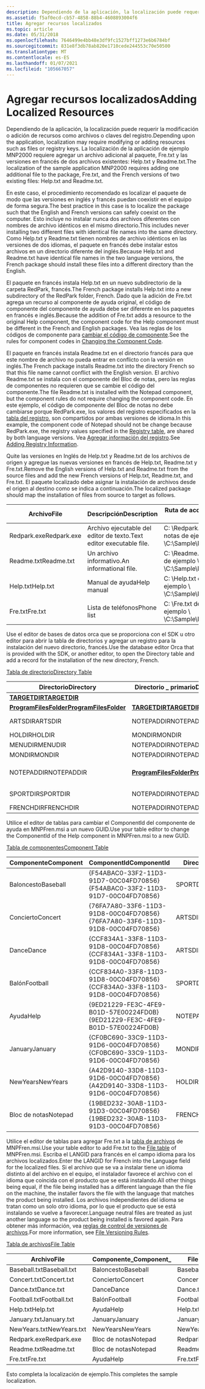 ```yaml
---
description: Dependiendo de la aplicación, la localización puede requerir la modificación o adición de recursos como archivos o claves del registro.
ms.assetid: f5af0ecd-cb57-4858-88b4-4608893004f6
title: Agregar recursos localizados
ms.topic: article
ms.date: 05/31/2018
ms.openlocfilehash: 7646499e4bb48e3df9fc1527bff1273e6b6784bf
ms.sourcegitcommit: 831e8f3db78ab820e1710cede244553c70e50500
ms.translationtype: MT
ms.contentlocale: es-ES
ms.lasthandoff: 01/07/2021
ms.locfileid: "105667057"
---
```

# <a name="adding-localized-resources"></a><span data-ttu-id="3fcf0-103">Agregar recursos localizados</span><span class="sxs-lookup"><span data-stu-id="3fcf0-103">Adding Localized Resources</span></span>

<span data-ttu-id="3fcf0-104">Dependiendo de la aplicación, la localización puede requerir la modificación o adición de recursos como archivos o claves del registro.</span><span class="sxs-lookup"><span data-stu-id="3fcf0-104">Depending upon the application, localization may require modifying or adding resources such as files or registry keys.</span></span> <span data-ttu-id="3fcf0-105">La localización de la aplicación de ejemplo MNP2000 requiere agregar un archivo adicional al paquete, Fre.txt y las versiones en francés de dos archivos existentes: Help.txt y Readme.txt.</span><span class="sxs-lookup"><span data-stu-id="3fcf0-105">The localization of the sample application MNP2000 requires adding one additional file to the package, Fre.txt, and the French versions of two existing files: Help.txt and Readme.txt.</span></span>

<span data-ttu-id="3fcf0-106">En este caso, el procedimiento recomendado es localizar el paquete de modo que las versiones en inglés y francés puedan coexistir en el equipo de forma segura.</span><span class="sxs-lookup"><span data-stu-id="3fcf0-106">The best practice in this case is to localize the package such that the English and French versions can safely coexist on the computer.</span></span> <span data-ttu-id="3fcf0-107">Esto incluye no instalar nunca dos archivos diferentes con nombres de archivo idénticos en el mismo directorio.</span><span class="sxs-lookup"><span data-stu-id="3fcf0-107">This includes never installing two different files with identical file names into the same directory.</span></span> <span data-ttu-id="3fcf0-108">Como Help.txt y Readme.txt tienen nombres de archivo idénticos en las versiones de dos idiomas, el paquete en francés debe instalar estos archivos en un directorio diferente del inglés.</span><span class="sxs-lookup"><span data-stu-id="3fcf0-108">Because Help.txt and Readme.txt have identical file names in the two language versions, the French package should install these files into a different directory than the English.</span></span>

<span data-ttu-id="3fcf0-109">El paquete en francés instala Help.txt en un nuevo subdirectorio de la carpeta RedPark, francés.</span><span class="sxs-lookup"><span data-stu-id="3fcf0-109">The French package installs Help.txt into a new subdirectory of the RedPark folder, French.</span></span> <span data-ttu-id="3fcf0-110">Dado que la adición de Fre.txt agrega un recurso al componente de ayuda original, el código de componente del componente de ayuda debe ser diferente en los paquetes en francés e inglés.</span><span class="sxs-lookup"><span data-stu-id="3fcf0-110">Because the addition of Fre.txt adds a resource to the original Help component, the component code for the Help component must be different in the French and English packages.</span></span> <span data-ttu-id="3fcf0-111">Vea las reglas de los códigos de componente para [cambiar el código de componente](changing-the-component-code.md).</span><span class="sxs-lookup"><span data-stu-id="3fcf0-111">See the rules for component codes in [Changing the Component Code](changing-the-component-code.md).</span></span>

<span data-ttu-id="3fcf0-112">El paquete en francés instala Readme.txt en el directorio francés para que este nombre de archivo no pueda entrar en conflicto con la versión en inglés.</span><span class="sxs-lookup"><span data-stu-id="3fcf0-112">The French package installs Readme.txt into the directory French so that this file name cannot conflict with the English version.</span></span> <span data-ttu-id="3fcf0-113">El archivo Readme.txt se instala con el componente del Bloc de notas, pero las reglas de componentes no requieren que se cambie el código del componente.</span><span class="sxs-lookup"><span data-stu-id="3fcf0-113">The file Readme.txt is installed with the Notepad component, but the component rules do not require changing the component code.</span></span> <span data-ttu-id="3fcf0-114">En este ejemplo, el código de componente del Bloc de notas no debe cambiarse porque RedPark.exe, los valores del registro especificados en la [tabla del registro](registry-table.md), son compartidos por ambas versiones de idioma.</span><span class="sxs-lookup"><span data-stu-id="3fcf0-114">In this example, the component code of Notepad should not be change because RedPark.exe, the registry values specified in the [Registry table](registry-table.md), are shared by both language versions.</span></span> <span data-ttu-id="3fcf0-115">Vea [Agregar información del registro](adding-registry-information.md).</span><span class="sxs-lookup"><span data-stu-id="3fcf0-115">See [Adding Registry Information](adding-registry-information.md).</span></span>

<span data-ttu-id="3fcf0-116">Quite las versiones en Inglés de Help.txt y Readme.txt de los archivos de origen y agregue las nuevas versiones en francés de Help.txt, Readme.txt y Fre.txt.</span><span class="sxs-lookup"><span data-stu-id="3fcf0-116">Remove the English versions of Help.txt and Readme.txt from the source files and add the new French versions of Help.txt, Readme.txt, and Fre.txt.</span></span> <span data-ttu-id="3fcf0-117">El paquete localizado debe asignar la instalación de archivos desde el origen al destino como se indica a continuación.</span><span class="sxs-lookup"><span data-stu-id="3fcf0-117">The localized package should map the installation of files from source to target as follows.</span></span>



| <span data-ttu-id="3fcf0-118">Archivo</span><span class="sxs-lookup"><span data-stu-id="3fcf0-118">File</span></span>        | <span data-ttu-id="3fcf0-119">Descripción</span><span class="sxs-lookup"><span data-stu-id="3fcf0-119">Description</span></span>                  | <span data-ttu-id="3fcf0-120">Ruta de acceso al origen</span><span class="sxs-lookup"><span data-stu-id="3fcf0-120">Path to source</span></span>                   | <span data-ttu-id="3fcf0-121">Ruta de acceso al destino</span><span class="sxs-lookup"><span data-stu-id="3fcf0-121">Path to target</span></span>                                         |
|-------------|------------------------------|----------------------------------|--------------------------------------------------------|
| <span data-ttu-id="3fcf0-122">Redpark.exe</span><span class="sxs-lookup"><span data-stu-id="3fcf0-122">Redpark.exe</span></span> | <span data-ttu-id="3fcf0-123">Archivo ejecutable del editor de texto.</span><span class="sxs-lookup"><span data-stu-id="3fcf0-123">Text editor executable file.</span></span> | <span data-ttu-id="3fcf0-124">C: \\Redpark.exe del Bloc de notas de ejemplo \\ \\</span><span class="sxs-lookup"><span data-stu-id="3fcf0-124">C:\\Sample\\Notepad\\Redpark.exe</span></span> | <span data-ttu-id="3fcf0-125">\[Redpark.exe en francés de la \] \\ \_ estacion roja \\ \\</span><span class="sxs-lookup"><span data-stu-id="3fcf0-125">\[ProgramFilesFolder\]\\Red\_Park\\French\\Redpark.exe</span></span> |
| <span data-ttu-id="3fcf0-126">Readme.txt</span><span class="sxs-lookup"><span data-stu-id="3fcf0-126">Readme.txt</span></span>  | <span data-ttu-id="3fcf0-127">Un archivo informativo.</span><span class="sxs-lookup"><span data-stu-id="3fcf0-127">An informational file.</span></span>       | <span data-ttu-id="3fcf0-128">C: \\Readme.txt del Bloc de notas de ejemplo \\ \\</span><span class="sxs-lookup"><span data-stu-id="3fcf0-128">C:\\Sample\\Notepad\\Readme.txt</span></span>  | <span data-ttu-id="3fcf0-129">\[Readme.txt en francés de la \] \\ \_ estacion roja \\ \\</span><span class="sxs-lookup"><span data-stu-id="3fcf0-129">\[ProgramFilesFolder\]\\Red\_Park\\French\\Readme.txt</span></span>  |
| <span data-ttu-id="3fcf0-130">Help.txt</span><span class="sxs-lookup"><span data-stu-id="3fcf0-130">Help.txt</span></span>    | <span data-ttu-id="3fcf0-131">Manual de ayuda</span><span class="sxs-lookup"><span data-stu-id="3fcf0-131">Help manual</span></span>                  | <span data-ttu-id="3fcf0-132">C: \\Help.txt del Bloc de notas de ejemplo \\ \\</span><span class="sxs-lookup"><span data-stu-id="3fcf0-132">C:\\Sample\\Notepad\\Help.txt</span></span>    | <span data-ttu-id="3fcf0-133">\[Help.txt en francés de la \] \\ \_ estacion roja \\ \\</span><span class="sxs-lookup"><span data-stu-id="3fcf0-133">\[ProgramFilesFolder\]\\Red\_Park\\French\\Help.txt</span></span>    |
| <span data-ttu-id="3fcf0-134">Fre.txt</span><span class="sxs-lookup"><span data-stu-id="3fcf0-134">Fre.txt</span></span>     | <span data-ttu-id="3fcf0-135">Lista de teléfonos</span><span class="sxs-lookup"><span data-stu-id="3fcf0-135">Phone list</span></span>                   | <span data-ttu-id="3fcf0-136">C: \\Fre.txt del Bloc de notas de ejemplo \\ \\</span><span class="sxs-lookup"><span data-stu-id="3fcf0-136">C:\\Sample\\Notepad\\Fre.txt</span></span>     | <span data-ttu-id="3fcf0-137">\[Fre.txt en francés de la \] \\ \_ estacion roja \\ \\</span><span class="sxs-lookup"><span data-stu-id="3fcf0-137">\[ProgramFilesFolder\]\\Red\_Park\\French\\Fre.txt</span></span>     |



 

<span data-ttu-id="3fcf0-138">Use el editor de bases de datos orca que se proporciona con el SDK u otro editor para abrir la tabla de directorios y agregar un registro para la instalación del nuevo directorio, francés.</span><span class="sxs-lookup"><span data-stu-id="3fcf0-138">Use the database editor Orca that is provided with the SDK, or another editor, to open the Directory table and add a record for the installation of the new directory, French.</span></span>

[<span data-ttu-id="3fcf0-139">Tabla de directorio</span><span class="sxs-lookup"><span data-stu-id="3fcf0-139">Directory Table</span></span>](directory-table.md)



| <span data-ttu-id="3fcf0-140">Directorio</span><span class="sxs-lookup"><span data-stu-id="3fcf0-140">Directory</span></span>                                        | <span data-ttu-id="3fcf0-141">Directorio \_ primario</span><span class="sxs-lookup"><span data-stu-id="3fcf0-141">Directory\_Parent</span></span>                                | <span data-ttu-id="3fcf0-142">DefaultDir</span><span class="sxs-lookup"><span data-stu-id="3fcf0-142">DefaultDir</span></span>        |
|--------------------------------------------------|--------------------------------------------------|-------------------|
| [<span data-ttu-id="3fcf0-143">**TARGETDIR**</span><span class="sxs-lookup"><span data-stu-id="3fcf0-143">**TARGETDIR**</span></span>](targetdir.md)                   |                                                  | <span data-ttu-id="3fcf0-144">SourceDir</span><span class="sxs-lookup"><span data-stu-id="3fcf0-144">SourceDir</span></span>         |
| [<span data-ttu-id="3fcf0-145">**ProgramFilesFolder**</span><span class="sxs-lookup"><span data-stu-id="3fcf0-145">**ProgramFilesFolder**</span></span>](programfilesfolder.md) | [<span data-ttu-id="3fcf0-146">**TARGETDIR**</span><span class="sxs-lookup"><span data-stu-id="3fcf0-146">**TARGETDIR**</span></span>](targetdir.md)                   | <span data-ttu-id="3fcf0-147">.</span><span class="sxs-lookup"><span data-stu-id="3fcf0-147">.</span></span>                 |
| <span data-ttu-id="3fcf0-148">ARTSDIR</span><span class="sxs-lookup"><span data-stu-id="3fcf0-148">ARTSDIR</span></span>                                          | <span data-ttu-id="3fcf0-149">NOTEPADDIR</span><span class="sxs-lookup"><span data-stu-id="3fcf0-149">NOTEPADDIR</span></span>                                       | <span data-ttu-id="3fcf0-150">Arts: eventos</span><span class="sxs-lookup"><span data-stu-id="3fcf0-150">Arts:Events</span></span>       |
| <span data-ttu-id="3fcf0-151">HOLDIR</span><span class="sxs-lookup"><span data-stu-id="3fcf0-151">HOLDIR</span></span>                                           | <span data-ttu-id="3fcf0-152">MONDIR</span><span class="sxs-lookup"><span data-stu-id="3fcf0-152">MONDIR</span></span>                                           | <span data-ttu-id="3fcf0-153">.: Festivos</span><span class="sxs-lookup"><span data-stu-id="3fcf0-153">.:Holidays</span></span>        |
| <span data-ttu-id="3fcf0-154">MENUDIR</span><span class="sxs-lookup"><span data-stu-id="3fcf0-154">MENUDIR</span></span>                                          | <span data-ttu-id="3fcf0-155">NOTEPADDIR</span><span class="sxs-lookup"><span data-stu-id="3fcf0-155">NOTEPADDIR</span></span>                                       | <span data-ttu-id="3fcf0-156">Menú</span><span class="sxs-lookup"><span data-stu-id="3fcf0-156">Menu</span></span>              |
| <span data-ttu-id="3fcf0-157">MONDIR</span><span class="sxs-lookup"><span data-stu-id="3fcf0-157">MONDIR</span></span>                                           | <span data-ttu-id="3fcf0-158">NOTEPADDIR</span><span class="sxs-lookup"><span data-stu-id="3fcf0-158">NOTEPADDIR</span></span>                                       | <span data-ttu-id="3fcf0-159">Canaliza</span><span class="sxs-lookup"><span data-stu-id="3fcf0-159">Gate</span></span>              |
| <span data-ttu-id="3fcf0-160">NOTEPADDIR</span><span class="sxs-lookup"><span data-stu-id="3fcf0-160">NOTEPADDIR</span></span>                                       | [<span data-ttu-id="3fcf0-161">**ProgramFilesFolder**</span><span class="sxs-lookup"><span data-stu-id="3fcf0-161">**ProgramFilesFolder**</span></span>](programfilesfolder.md) | <span data-ttu-id="3fcf0-162">\_Estacionamiento rojo: Bloc de notas</span><span class="sxs-lookup"><span data-stu-id="3fcf0-162">Red\_Park:Notepad</span></span> |
| <span data-ttu-id="3fcf0-163">SPORTDIR</span><span class="sxs-lookup"><span data-stu-id="3fcf0-163">SPORTDIR</span></span>                                         | <span data-ttu-id="3fcf0-164">NOTEPADDIR</span><span class="sxs-lookup"><span data-stu-id="3fcf0-164">NOTEPADDIR</span></span>                                       | <span data-ttu-id="3fcf0-165">Deportes: eventos</span><span class="sxs-lookup"><span data-stu-id="3fcf0-165">Sports:Events</span></span>     |
| <span data-ttu-id="3fcf0-166">FRENCHDIR</span><span class="sxs-lookup"><span data-stu-id="3fcf0-166">FRENCHDIR</span></span>                                        | <span data-ttu-id="3fcf0-167">NOTEPADDIR</span><span class="sxs-lookup"><span data-stu-id="3fcf0-167">NOTEPADDIR</span></span>                                       | <span data-ttu-id="3fcf0-168">Francés:.</span><span class="sxs-lookup"><span data-stu-id="3fcf0-168">French:.</span></span>          |



 

<span data-ttu-id="3fcf0-169">Utilice el editor de tablas para cambiar el ComponentId del componente de ayuda en MNPFren.msi a un nuevo GUID.</span><span class="sxs-lookup"><span data-stu-id="3fcf0-169">Use your table editor to change the ComponentId of the Help component in MNPFren.msi to a new GUID.</span></span>

[<span data-ttu-id="3fcf0-170">Tabla de componentes</span><span class="sxs-lookup"><span data-stu-id="3fcf0-170">Component Table</span></span>](component-table.md)



| <span data-ttu-id="3fcf0-171">Componente</span><span class="sxs-lookup"><span data-stu-id="3fcf0-171">Component</span></span> | <span data-ttu-id="3fcf0-172">ComponentId</span><span class="sxs-lookup"><span data-stu-id="3fcf0-172">ComponentId</span></span>                            | <span data-ttu-id="3fcf0-173">Directorio\_</span><span class="sxs-lookup"><span data-stu-id="3fcf0-173">Directory\_</span></span> | <span data-ttu-id="3fcf0-174">Atributos</span><span class="sxs-lookup"><span data-stu-id="3fcf0-174">Attributes</span></span> | <span data-ttu-id="3fcf0-175">Condición</span><span class="sxs-lookup"><span data-stu-id="3fcf0-175">Condition</span></span> | <span data-ttu-id="3fcf0-176">Rutas</span><span class="sxs-lookup"><span data-stu-id="3fcf0-176">Keypath</span></span>      |
|-----------|----------------------------------------|-------------|------------|-----------|--------------|
| <span data-ttu-id="3fcf0-177">Baloncesto</span><span class="sxs-lookup"><span data-stu-id="3fcf0-177">Baseball</span></span>  | <span data-ttu-id="3fcf0-178">{F54ABAC0-33F2-11D3-91D7-00C04FD70856}</span><span class="sxs-lookup"><span data-stu-id="3fcf0-178">{F54ABAC0-33F2-11D3-91D7-00C04FD70856}</span></span> | <span data-ttu-id="3fcf0-179">SPORTDIR</span><span class="sxs-lookup"><span data-stu-id="3fcf0-179">SPORTDIR</span></span>    | <span data-ttu-id="3fcf0-180">2</span><span class="sxs-lookup"><span data-stu-id="3fcf0-180">2</span></span>          |           | <span data-ttu-id="3fcf0-181">Baseball.txt</span><span class="sxs-lookup"><span data-stu-id="3fcf0-181">Baseball.txt</span></span> |
| <span data-ttu-id="3fcf0-182">Concierto</span><span class="sxs-lookup"><span data-stu-id="3fcf0-182">Concert</span></span>   | <span data-ttu-id="3fcf0-183">{76FA7A80-33F6-11D3-91D8-00C04FD70856}</span><span class="sxs-lookup"><span data-stu-id="3fcf0-183">{76FA7A80-33F6-11D3-91D8-00C04FD70856}</span></span> | <span data-ttu-id="3fcf0-184">ARTSDIR</span><span class="sxs-lookup"><span data-stu-id="3fcf0-184">ARTSDIR</span></span>     | <span data-ttu-id="3fcf0-185">2</span><span class="sxs-lookup"><span data-stu-id="3fcf0-185">2</span></span>          |           | <span data-ttu-id="3fcf0-186">Concert.txt</span><span class="sxs-lookup"><span data-stu-id="3fcf0-186">Concert.txt</span></span>  |
| <span data-ttu-id="3fcf0-187">Dance</span><span class="sxs-lookup"><span data-stu-id="3fcf0-187">Dance</span></span>     | <span data-ttu-id="3fcf0-188">{CCF834A1-33F8-11D3-91D8-00C04FD70856}</span><span class="sxs-lookup"><span data-stu-id="3fcf0-188">{CCF834A1-33F8-11D3-91D8-00C04FD70856}</span></span> | <span data-ttu-id="3fcf0-189">ARTSDIR</span><span class="sxs-lookup"><span data-stu-id="3fcf0-189">ARTSDIR</span></span>     | <span data-ttu-id="3fcf0-190">2</span><span class="sxs-lookup"><span data-stu-id="3fcf0-190">2</span></span>          |           | <span data-ttu-id="3fcf0-191">Dance.txt</span><span class="sxs-lookup"><span data-stu-id="3fcf0-191">Dance.txt</span></span>    |
| <span data-ttu-id="3fcf0-192">Balón</span><span class="sxs-lookup"><span data-stu-id="3fcf0-192">Football</span></span>  | <span data-ttu-id="3fcf0-193">{CCF834A0-33F8-11D3-91D8-00C04FD70856}</span><span class="sxs-lookup"><span data-stu-id="3fcf0-193">{CCF834A0-33F8-11D3-91D8-00C04FD70856}</span></span> | <span data-ttu-id="3fcf0-194">SPORTDIR</span><span class="sxs-lookup"><span data-stu-id="3fcf0-194">SPORTDIR</span></span>    | <span data-ttu-id="3fcf0-195">2</span><span class="sxs-lookup"><span data-stu-id="3fcf0-195">2</span></span>          |           | <span data-ttu-id="3fcf0-196">Football.txt</span><span class="sxs-lookup"><span data-stu-id="3fcf0-196">Football.txt</span></span> |
| <span data-ttu-id="3fcf0-197">Ayuda</span><span class="sxs-lookup"><span data-stu-id="3fcf0-197">Help</span></span>      | <span data-ttu-id="3fcf0-198">{9ED21229-FE3C-4FE9-B01D-57E00224FD0B}</span><span class="sxs-lookup"><span data-stu-id="3fcf0-198">{9ED21229-FE3C-4FE9-B01D-57E00224FD0B}</span></span> | <span data-ttu-id="3fcf0-199">NOTEPADDIR</span><span class="sxs-lookup"><span data-stu-id="3fcf0-199">NOTEPADDIR</span></span>  | <span data-ttu-id="3fcf0-200">2</span><span class="sxs-lookup"><span data-stu-id="3fcf0-200">2</span></span>          |           | <span data-ttu-id="3fcf0-201">Help.txt</span><span class="sxs-lookup"><span data-stu-id="3fcf0-201">Help.txt</span></span>     |
| <span data-ttu-id="3fcf0-202">January</span><span class="sxs-lookup"><span data-stu-id="3fcf0-202">January</span></span>   | <span data-ttu-id="3fcf0-203">{CF0BC690-33C9-11D3-91D6-00C04FD70856}</span><span class="sxs-lookup"><span data-stu-id="3fcf0-203">{CF0BC690-33C9-11D3-91D6-00C04FD70856}</span></span> | <span data-ttu-id="3fcf0-204">MONDIR</span><span class="sxs-lookup"><span data-stu-id="3fcf0-204">MONDIR</span></span>      | <span data-ttu-id="3fcf0-205">2</span><span class="sxs-lookup"><span data-stu-id="3fcf0-205">2</span></span>          |           | <span data-ttu-id="3fcf0-206">January.txt</span><span class="sxs-lookup"><span data-stu-id="3fcf0-206">January.txt</span></span>  |
| <span data-ttu-id="3fcf0-207">NewYears</span><span class="sxs-lookup"><span data-stu-id="3fcf0-207">NewYears</span></span>  | <span data-ttu-id="3fcf0-208">{A42D9140-33D8-11D3-91D6-00C04FD70856}</span><span class="sxs-lookup"><span data-stu-id="3fcf0-208">{A42D9140-33D8-11D3-91D6-00C04FD70856}</span></span> | <span data-ttu-id="3fcf0-209">HOLDIR</span><span class="sxs-lookup"><span data-stu-id="3fcf0-209">HOLDIR</span></span>      | <span data-ttu-id="3fcf0-210">2</span><span class="sxs-lookup"><span data-stu-id="3fcf0-210">2</span></span>          |           | <span data-ttu-id="3fcf0-211">NewYears.txt</span><span class="sxs-lookup"><span data-stu-id="3fcf0-211">NewYears.txt</span></span> |
| <span data-ttu-id="3fcf0-212">Bloc de notas</span><span class="sxs-lookup"><span data-stu-id="3fcf0-212">Notepad</span></span>   | <span data-ttu-id="3fcf0-213">{19BED232-30AB-11D3-91D3-00C04FD70856}</span><span class="sxs-lookup"><span data-stu-id="3fcf0-213">{19BED232-30AB-11D3-91D3-00C04FD70856}</span></span> | <span data-ttu-id="3fcf0-214">FRENCHDIR</span><span class="sxs-lookup"><span data-stu-id="3fcf0-214">FRENCHDIR</span></span>   | <span data-ttu-id="3fcf0-215">2</span><span class="sxs-lookup"><span data-stu-id="3fcf0-215">2</span></span>          |           | <span data-ttu-id="3fcf0-216">Redpark.exe</span><span class="sxs-lookup"><span data-stu-id="3fcf0-216">Redpark.exe</span></span>  |



 

<span data-ttu-id="3fcf0-217">Utilice el editor de tablas para agregar Fre.txt a la [tabla de archivos](file-table.md) de MNPFren.msi.</span><span class="sxs-lookup"><span data-stu-id="3fcf0-217">Use your table editor to add Fre.txt to the [File table](file-table.md) of MNPFren.msi.</span></span> <span data-ttu-id="3fcf0-218">Escriba el LANGID para francés en el campo idioma para los archivos localizados.</span><span class="sxs-lookup"><span data-stu-id="3fcf0-218">Enter the LANGID for French into the Language field for the localized files.</span></span> <span data-ttu-id="3fcf0-219">Si el archivo que se va a instalar tiene un idioma distinto al del archivo en el equipo, el instalador favorece el archivo con el idioma que coincida con el producto que se está instalando.</span><span class="sxs-lookup"><span data-stu-id="3fcf0-219">All other things being equal, if the file being installed has a different language than the file on the machine, the installer favors the file with the language that matches the product being installed.</span></span> <span data-ttu-id="3fcf0-220">Los archivos independientes del idioma se tratan como un solo otro idioma, por lo que el producto que se está instalando se vuelve a favorecer.</span><span class="sxs-lookup"><span data-stu-id="3fcf0-220">Language neutral files are treated as just another language so the product being installed is favored again.</span></span> <span data-ttu-id="3fcf0-221">Para obtener más información, vea [reglas de control de versiones de archivos](file-versioning-rules.md).</span><span class="sxs-lookup"><span data-stu-id="3fcf0-221">For more information, see [File Versioning Rules](file-versioning-rules.md).</span></span>

[<span data-ttu-id="3fcf0-222">Tabla de archivos</span><span class="sxs-lookup"><span data-stu-id="3fcf0-222">File Table</span></span>](file-table.md)



| <span data-ttu-id="3fcf0-223">Archivo</span><span class="sxs-lookup"><span data-stu-id="3fcf0-223">File</span></span>         | <span data-ttu-id="3fcf0-224">Componente\_</span><span class="sxs-lookup"><span data-stu-id="3fcf0-224">Component\_</span></span> | <span data-ttu-id="3fcf0-225">FileName</span><span class="sxs-lookup"><span data-stu-id="3fcf0-225">FileName</span></span>     | <span data-ttu-id="3fcf0-226">FileSize</span><span class="sxs-lookup"><span data-stu-id="3fcf0-226">FileSize</span></span> | <span data-ttu-id="3fcf0-227">Versión</span><span class="sxs-lookup"><span data-stu-id="3fcf0-227">Version</span></span> | <span data-ttu-id="3fcf0-228">Idioma</span><span class="sxs-lookup"><span data-stu-id="3fcf0-228">Language</span></span> | <span data-ttu-id="3fcf0-229">Atributos</span><span class="sxs-lookup"><span data-stu-id="3fcf0-229">Attributes</span></span> | <span data-ttu-id="3fcf0-230">Secuencia</span><span class="sxs-lookup"><span data-stu-id="3fcf0-230">Sequence</span></span> |
|--------------|-------------|--------------|----------|---------|----------|------------|----------|
| <span data-ttu-id="3fcf0-231">Baseball.txt</span><span class="sxs-lookup"><span data-stu-id="3fcf0-231">Baseball.txt</span></span> | <span data-ttu-id="3fcf0-232">Baloncesto</span><span class="sxs-lookup"><span data-stu-id="3fcf0-232">Baseball</span></span>    | <span data-ttu-id="3fcf0-233">Baseball.txt</span><span class="sxs-lookup"><span data-stu-id="3fcf0-233">Baseball.txt</span></span> | <span data-ttu-id="3fcf0-234">1000</span><span class="sxs-lookup"><span data-stu-id="3fcf0-234">1000</span></span>     |         |          | <span data-ttu-id="3fcf0-235">0</span><span class="sxs-lookup"><span data-stu-id="3fcf0-235">0</span></span>          | <span data-ttu-id="3fcf0-236">1</span><span class="sxs-lookup"><span data-stu-id="3fcf0-236">1</span></span>        |
| <span data-ttu-id="3fcf0-237">Concert.txt</span><span class="sxs-lookup"><span data-stu-id="3fcf0-237">Concert.txt</span></span>  | <span data-ttu-id="3fcf0-238">Concierto</span><span class="sxs-lookup"><span data-stu-id="3fcf0-238">Concert</span></span>     | <span data-ttu-id="3fcf0-239">Concert.txt</span><span class="sxs-lookup"><span data-stu-id="3fcf0-239">Concert.txt</span></span>  | <span data-ttu-id="3fcf0-240">1000</span><span class="sxs-lookup"><span data-stu-id="3fcf0-240">1000</span></span>     |         |          | <span data-ttu-id="3fcf0-241">0</span><span class="sxs-lookup"><span data-stu-id="3fcf0-241">0</span></span>          | <span data-ttu-id="3fcf0-242">1</span><span class="sxs-lookup"><span data-stu-id="3fcf0-242">1</span></span>        |
| <span data-ttu-id="3fcf0-243">Dance.txt</span><span class="sxs-lookup"><span data-stu-id="3fcf0-243">Dance.txt</span></span>    | <span data-ttu-id="3fcf0-244">Dance</span><span class="sxs-lookup"><span data-stu-id="3fcf0-244">Dance</span></span>       | <span data-ttu-id="3fcf0-245">Dance.txt</span><span class="sxs-lookup"><span data-stu-id="3fcf0-245">Dance.txt</span></span>    | <span data-ttu-id="3fcf0-246">1000</span><span class="sxs-lookup"><span data-stu-id="3fcf0-246">1000</span></span>     |         |          | <span data-ttu-id="3fcf0-247">0</span><span class="sxs-lookup"><span data-stu-id="3fcf0-247">0</span></span>          | <span data-ttu-id="3fcf0-248">1</span><span class="sxs-lookup"><span data-stu-id="3fcf0-248">1</span></span>        |
| <span data-ttu-id="3fcf0-249">Football.txt</span><span class="sxs-lookup"><span data-stu-id="3fcf0-249">Football.txt</span></span> | <span data-ttu-id="3fcf0-250">Balón</span><span class="sxs-lookup"><span data-stu-id="3fcf0-250">Football</span></span>    | <span data-ttu-id="3fcf0-251">Football.txt</span><span class="sxs-lookup"><span data-stu-id="3fcf0-251">Football.txt</span></span> | <span data-ttu-id="3fcf0-252">1000</span><span class="sxs-lookup"><span data-stu-id="3fcf0-252">1000</span></span>     |         |          | <span data-ttu-id="3fcf0-253">0</span><span class="sxs-lookup"><span data-stu-id="3fcf0-253">0</span></span>          | <span data-ttu-id="3fcf0-254">1</span><span class="sxs-lookup"><span data-stu-id="3fcf0-254">1</span></span>        |
| <span data-ttu-id="3fcf0-255">Help.txt</span><span class="sxs-lookup"><span data-stu-id="3fcf0-255">Help.txt</span></span>     | <span data-ttu-id="3fcf0-256">Ayuda</span><span class="sxs-lookup"><span data-stu-id="3fcf0-256">Help</span></span>        | <span data-ttu-id="3fcf0-257">Help.txt</span><span class="sxs-lookup"><span data-stu-id="3fcf0-257">Help.txt</span></span>     | <span data-ttu-id="3fcf0-258">1000</span><span class="sxs-lookup"><span data-stu-id="3fcf0-258">1000</span></span>     |         | <span data-ttu-id="3fcf0-259">1036</span><span class="sxs-lookup"><span data-stu-id="3fcf0-259">1036</span></span>     | <span data-ttu-id="3fcf0-260">0</span><span class="sxs-lookup"><span data-stu-id="3fcf0-260">0</span></span>          | <span data-ttu-id="3fcf0-261">1</span><span class="sxs-lookup"><span data-stu-id="3fcf0-261">1</span></span>        |
| <span data-ttu-id="3fcf0-262">January.txt</span><span class="sxs-lookup"><span data-stu-id="3fcf0-262">January.txt</span></span>  | <span data-ttu-id="3fcf0-263">January</span><span class="sxs-lookup"><span data-stu-id="3fcf0-263">January</span></span>     | <span data-ttu-id="3fcf0-264">January.txt</span><span class="sxs-lookup"><span data-stu-id="3fcf0-264">January.txt</span></span>  | <span data-ttu-id="3fcf0-265">1000</span><span class="sxs-lookup"><span data-stu-id="3fcf0-265">1000</span></span>     |         |          | <span data-ttu-id="3fcf0-266">0</span><span class="sxs-lookup"><span data-stu-id="3fcf0-266">0</span></span>          | <span data-ttu-id="3fcf0-267">1</span><span class="sxs-lookup"><span data-stu-id="3fcf0-267">1</span></span>        |
| <span data-ttu-id="3fcf0-268">NewYears.txt</span><span class="sxs-lookup"><span data-stu-id="3fcf0-268">NewYears.txt</span></span> | <span data-ttu-id="3fcf0-269">NewYears</span><span class="sxs-lookup"><span data-stu-id="3fcf0-269">NewYears</span></span>    | <span data-ttu-id="3fcf0-270">NewYears.txt</span><span class="sxs-lookup"><span data-stu-id="3fcf0-270">NewYears.txt</span></span> | <span data-ttu-id="3fcf0-271">1000</span><span class="sxs-lookup"><span data-stu-id="3fcf0-271">1000</span></span>     |         |          | <span data-ttu-id="3fcf0-272">0</span><span class="sxs-lookup"><span data-stu-id="3fcf0-272">0</span></span>          | <span data-ttu-id="3fcf0-273">1</span><span class="sxs-lookup"><span data-stu-id="3fcf0-273">1</span></span>        |
| <span data-ttu-id="3fcf0-274">Redpark.exe</span><span class="sxs-lookup"><span data-stu-id="3fcf0-274">Redpark.exe</span></span>  | <span data-ttu-id="3fcf0-275">Bloc de notas</span><span class="sxs-lookup"><span data-stu-id="3fcf0-275">Notepad</span></span>     | <span data-ttu-id="3fcf0-276">Redpark.exe</span><span class="sxs-lookup"><span data-stu-id="3fcf0-276">Redpark.exe</span></span>  | <span data-ttu-id="3fcf0-277">45328</span><span class="sxs-lookup"><span data-stu-id="3fcf0-277">45328</span></span>    |         |          | <span data-ttu-id="3fcf0-278">0</span><span class="sxs-lookup"><span data-stu-id="3fcf0-278">0</span></span>          | <span data-ttu-id="3fcf0-279">1</span><span class="sxs-lookup"><span data-stu-id="3fcf0-279">1</span></span>        |
| <span data-ttu-id="3fcf0-280">Readme.txt</span><span class="sxs-lookup"><span data-stu-id="3fcf0-280">Readme.txt</span></span>   | <span data-ttu-id="3fcf0-281">Bloc de notas</span><span class="sxs-lookup"><span data-stu-id="3fcf0-281">Notepad</span></span>     | <span data-ttu-id="3fcf0-282">Readme.txt</span><span class="sxs-lookup"><span data-stu-id="3fcf0-282">Readme.txt</span></span>   | <span data-ttu-id="3fcf0-283">1000</span><span class="sxs-lookup"><span data-stu-id="3fcf0-283">1000</span></span>     |         | <span data-ttu-id="3fcf0-284">1036</span><span class="sxs-lookup"><span data-stu-id="3fcf0-284">1036</span></span>     | <span data-ttu-id="3fcf0-285">0</span><span class="sxs-lookup"><span data-stu-id="3fcf0-285">0</span></span>          | <span data-ttu-id="3fcf0-286">1</span><span class="sxs-lookup"><span data-stu-id="3fcf0-286">1</span></span>        |
| <span data-ttu-id="3fcf0-287">Fre.txt</span><span class="sxs-lookup"><span data-stu-id="3fcf0-287">Fre.txt</span></span>      | <span data-ttu-id="3fcf0-288">Ayuda</span><span class="sxs-lookup"><span data-stu-id="3fcf0-288">Help</span></span>        | <span data-ttu-id="3fcf0-289">Fre.txt</span><span class="sxs-lookup"><span data-stu-id="3fcf0-289">Fre.txt</span></span>      | <span data-ttu-id="3fcf0-290">1000</span><span class="sxs-lookup"><span data-stu-id="3fcf0-290">1000</span></span>     |         | <span data-ttu-id="3fcf0-291">1036</span><span class="sxs-lookup"><span data-stu-id="3fcf0-291">1036</span></span>     | <span data-ttu-id="3fcf0-292">0</span><span class="sxs-lookup"><span data-stu-id="3fcf0-292">0</span></span>          | <span data-ttu-id="3fcf0-293">1</span><span class="sxs-lookup"><span data-stu-id="3fcf0-293">1</span></span>        |



 

<span data-ttu-id="3fcf0-294">Esto completa la localización de ejemplo.</span><span class="sxs-lookup"><span data-stu-id="3fcf0-294">This completes the sample localization.</span></span>

 

 




